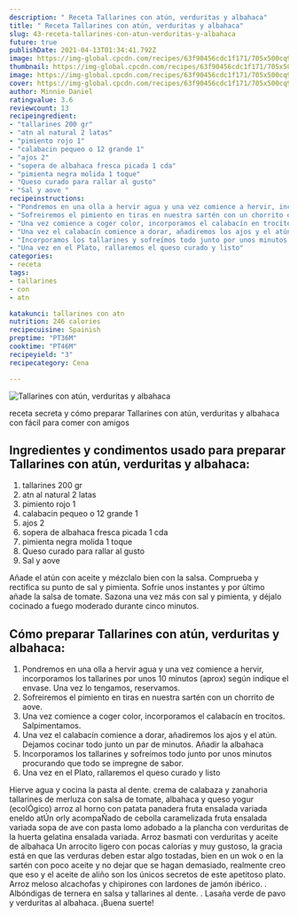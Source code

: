 ```yaml
---
description: " Receta Tallarines con atún, verduritas y albahaca"
title: " Receta Tallarines con atún, verduritas y albahaca"
slug: 43-receta-tallarines-con-atun-verduritas-y-albahaca
future: true
publishDate: 2021-04-13T01:34:41.792Z
image: https://img-global.cpcdn.com/recipes/63f90456cdc1f171/705x500cq90/tallarines-con-atun-verduritas-y-albahaca-foto-principal.jpg
thumbnail: https://img-global.cpcdn.com/recipes/63f90456cdc1f171/705x500cq90/tallarines-con-atun-verduritas-y-albahaca-foto-principal.jpg
image: https://img-global.cpcdn.com/recipes/63f90456cdc1f171/705x500cq90/tallarines-con-atun-verduritas-y-albahaca-foto-principal.jpg
cover: https://img-global.cpcdn.com/recipes/63f90456cdc1f171/705x500cq90/tallarines-con-atun-verduritas-y-albahaca-foto-principal.jpg
author: Minnie Daniel
ratingvalue: 3.6
reviewcount: 13
recipeingredient:
- "tallarines 200 gr"
- "atn al natural 2 latas"
- "pimiento rojo 1"
- "calabacin pequeo o 12 grande 1"
- "ajos 2"
- "sopera de albahaca fresca picada 1 cda"
- "pimienta negra molida 1 toque"
- "Queso curado para rallar al gusto"
- "Sal y aove "
recipeinstructions:
- "Pondremos en una olla a hervir agua y una vez comience a hervir, incorporamos los tallarines por unos 10 minutos (aprox) según indique el envase. Una vez lo tengamos, reservamos."
- "Sofreiremos el pimiento en tiras en nuestra sartén con un chorrito de aove."
- "Una vez comience a coger color, incorporamos el calabacín en trocitos. Salpimentamos."
- "Una vez el calabacín comience a dorar, añadiremos los ajos y el atún. Dejamos cocinar todo junto un par de minutos. Añadir la albahaca"
- "Incorporamos los tallarines y sofreímos todo junto por unos minutos procurando que todo se impregne de sabor."
- "Una vez en el Plato, rallaremos el queso curado y listo"
categories:
- receta
tags:
- tallarines
- con
- atn

katakunci: tallarines con atn 
nutrition: 246 calories
recipecuisine: Spainish
preptime: "PT36M"
cooktime: "PT46M"
recipeyield: "3"
recipecategory: Cena

---
```



![Tallarines con atún, verduritas y albahaca](https://img-global.cpcdn.com/recipes/63f90456cdc1f171/705x500cq90/tallarines-con-atun-verduritas-y-albahaca-foto-principal.jpg)

receta secreta y cómo preparar Tallarines con atún, verduritas y albahaca con fácil para comer con amigos

<!--inarticleads1-->

## Ingredientes y condimentos usado para preparar Tallarines con atún, verduritas y albahaca:

1. tallarines 200 gr
1. atn al natural 2 latas
1. pimiento rojo 1
1. calabacin pequeo o 12 grande 1
1. ajos 2
1. sopera de albahaca fresca picada 1 cda
1. pimienta negra molida 1 toque
1. Queso curado para rallar al gusto
1. Sal y aove 

Añade el atún con aceite y mézclalo bien con la salsa. Comprueba y rectifica su punto de sal y pimienta. Sofríe unos instantes y por último añade la salsa de tomate. Sazona una vez más con sal y pimienta, y déjalo cocinado a fuego moderado durante cinco minutos. 

<!--inarticleads2-->

## Cómo preparar Tallarines con atún, verduritas y albahaca:

1. Pondremos en una olla a hervir agua y una vez comience a hervir, incorporamos los tallarines por unos 10 minutos (aprox) según indique el envase. Una vez lo tengamos, reservamos.
1. Sofreiremos el pimiento en tiras en nuestra sartén con un chorrito de aove.
1. Una vez comience a coger color, incorporamos el calabacín en trocitos. Salpimentamos.
1. Una vez el calabacín comience a dorar, añadiremos los ajos y el atún. Dejamos cocinar todo junto un par de minutos. Añadir la albahaca
1. Incorporamos los tallarines y sofreímos todo junto por unos minutos procurando que todo se impregne de sabor.
1. Una vez en el Plato, rallaremos el queso curado y listo


Hierve agua y cocina la pasta al dente. crema de calabaza y zanahoria tallarines de merluza con salsa de tomate, albahaca y queso yogur (ecolÓgico) arroz al horno con patata panadera fruta ensalada variada eneldo atÚn orly acompaÑado de cebolla caramelizada fruta ensalada variada sopa de ave con pasta lomo adobado a la plancha con verduritas de la huerta gelatina ensalada variada. Arroz basmati con verduritas y aceite de albahaca Un arrocito ligero con pocas calorías y muy gustoso, la gracia está en que las verduras deben estar algo tostadas, bien en un wok o en la sartén con poco aceite y no dejar que se hagan demasiado, realmente creo que eso y el aceite de aliño son los únicos secretos de este apetitoso plato. Arroz meloso alcachofas y chipirones con lardones de jamón ibérico. . Albóndigas de ternera en salsa y tallarines al dente. . Lasaña verde de pavo y verduritas al albahaca. 
¡Buena suerte!

